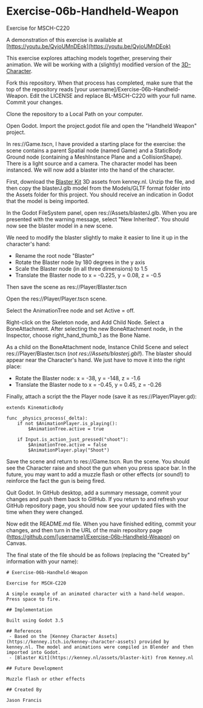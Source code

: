 # Exercise-06b-Handheld-Weapon

Exercise for MSCH-C220

A demonstration of this exercise is available at [https://youtu.be/QyioUMnDEok](https://youtu.be/QyioUMnDEok)

This exercise explores attaching models together, preserving their animation. We will be working with a (slightly) modified version of the [3D-Character](https://github.com/BL-MSCH-C220/3D-Character).

Fork this repository. When that process has completed, make sure that the top of the repository reads [your username]/Exercise-06b-Handheld-Weapon. Edit the LICENSE and replace BL-MSCH-C220 with your full name. Commit your changes.

Clone the repository to a Local Path on your computer.

Open Godot. Import the project.godot file and open the "Handheld Weapon" project.

In res://Game.tscn, I have provided a starting place for the exercise: the scene contains a parent Spatial node (named Game) and a StaticBody Ground node (containing a MeshInstance Plane and a CollisionShape). There is a light source and a camera. The character model has been instanced. We will now add a blaster into the hand of the character.

First, download the [Blaster Kit](https://kenney.nl/assets/blaster-kit) 3D assets from kenney.nl. Unzip the file, and then copy the blasterJ.glb model from the Models/GLTF format folder into the Assets folder for this project. You should receive an indication in Godot that the model is being imported.

In the Godot FileSystem panel, open res://Assets/blasterJ.glb. When you are presented with the warning message, select "New Inherited". You should now see the blaster model in a new scene.

We need to modify the blaster slightly to make it easier to line it up in the character's hand:
 - Rename the root node "Blaster"
 - Rotate the Blaster node by 180 degrees in the y axis
 - Scale the Blaster node (in all three dimensions) to 1.5
 - Translate the Blaster node to x = -0.225, y = 0.08, z = -0.5

Then save the scene as res://Player/Blaster.tscn

Open the res://Player/Player.tscn scene.

Select the AnimationTree node and set Active = off.

Right-click on the Skeleton node, and Add Child Node. Select a BoneAttachment. After selecting the new BoneAttachment node, in the Inspector, choose right_hand_thumb_1 as the Bone Name.

As a child on the BoneAttachment node, Instance Child Scene and select res://Player/Blaster.tscn (*not res://Assets/blasterj.gbl!*). The blaster should appear near the Character's hand. We just have to move it into the right place:
 - Rotate the Blaster node: x = -38, y = -148, z = -1.6
 - Translate the Blaster node to x = -0.45, y = 0.45, z = -0.26

Finally, attach a script the the Player node (save it as res://Player/Player.gd):

```
extends KinematicBody

func _physics_process(_delta):
	if not $AnimationPlayer.is_playing():
		$AnimationTree.active = true
		
	if Input.is_action_just_pressed("shoot"):
		$AnimationTree.active = false
		$AnimationPlayer.play("Shoot")
```

Save the scene and return to res://Game.tscn. Run the scene. You should see the Character raise and shoot the gun when you press space bar. In the future, you may want to add a muzzle flash or other effects (or sound!) to reinforce the fact the gun is being fired.

Quit Godot. In GitHub desktop, add a summary message, commit your changes and push them back to GitHub. If you return to and refresh your GitHub repository page, you should now see your updated files with the time when they were changed.

Now edit the README.md file. When you have finished editing, commit your changes, and then turn in the URL of the main repository page (https://github.com/[username]/Exercise-06b-Handheld-Weapon) on Canvas.

The final state of the file should be as follows (replacing the "Created by" information with your name):

```
# Exercise-06b-Handheld-Weapon

Exercise for MSCH-C220

A simple example of an animated character with a hand-held weapon. Press space to fire.

## Implementation

Built using Godot 3.5

## References
 - Based on the [Kenney Character Assets](https://kenney.itch.io/kenney-character-assets) provided by kenney.nl. The model and animations were compiled in Blender and then imported into Godot.
 - [Blaster Kit](https://kenney.nl/assets/blaster-kit) from Kenney.nl

## Future Development

Muzzle flash or other effects

## Created By

Jason Francis
```
